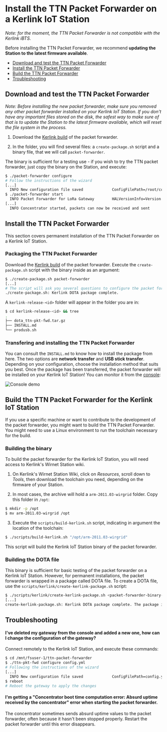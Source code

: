 # Install the TTN Packet Forwarder on a Kerlink IoT Station

*Note: for the moment, the TTN Packet Forwarder is not compatible with the Kerlink iBTS.*

Before installing the TTN Packet Forwarder, we recommend **updating the Station to the latest firmware available**.

+ [Download and test the TTN Packet Forwarder](#download-test)
+ [Install the TTN Packet Forwarder](#install)
+ [Build the TTN Packet Forwarder](#build)
+ [Troubleshooting](#troubleshooting)

## <a name="download-test"></a>Download and test the TTN Packet Forwarder

*Note: Before installing the new packet forwarder, make sure you removed any other packet forwarder installed on your Kerlink IoT Station. If you don't have any important files stored on the disk, the safest way to make sure of that is to update the Station to the latest firmware available, which will reset the file system in the process.*

1. Download the [Kerlink build](https://ttnreleases.blob.core.windows.net/packet_forwarder/master/kerlink-iot-station-pktfwd.zip) of the packet forwarder.

2. In the folder, you will find several files: a `create-package.sh` script and a binary file, that we will call `packet-forwarder`.

The binary is sufficient for a testing use - if you wish to try the TTN packet forwarder, just copy the binary on the Station, and execute:

```bash
$ ./packet-forwarder configure
# Follow the instructions of the wizard
[...]
  INFO New configuration file saved             ConfigFilePath=/root/config.yml
$ ./packet-forwarder start
  INFO Packet Forwarder for LoRa Gateway        HALVersionInfo=Version: 4.0.0; Options: native;
[...]
  INFO Concentrator started, packets can now be received and sent
```

## <a name="install"></a>Install the TTN Packet Forwarder

This section covers permanent installation of the TTN Packet Forwarder on a Kerlink IoT Station.

### Packaging the TTN Packet Forwarder

Download the [Kerlink build](https://ttnreleases.blob.core.windows.net/packet-forwarder/master/kerlink-iot-station-pktfwd.tar.gz) of the packet forwarder. Execute the `create-package.sh` script with the binary inside as an argument:

```bash
$ ./create-package.sh packet-forwarder
[...]
# The script will ask you several questions to configure the packet forwarder.
./create-package.sh: Kerlink DOTA package complete.
```

A `kerlink-release-<id>` folder will appear in the folder you are in:

```bash
$ cd kerlink-release-<id> && tree
.
├── dota_ttn-pkt-fwd.tar.gz
├── INSTALL.md
└── produsb.sh
```

### Transfering and installing the TTN Packet Forwarder

You can consult the `INSTALL.md` to know how to install the package from here. The two options are **network transfer** and **USB stick transfer**. Depending on your configuration, choose the installation method that suits you best. Once the package has been transferred, the packet forwarder will be installed on your Kerlink IoT Station! You can monitor it from the [console](https://console.thethingsnetwork.org):

![Console demo](https://github.com/TheThingsNetwork/packet_forwarder/raw/master/docs/INSTALL_INSTRUCTIONS/console.gif)

## <a name="build"></a>Build the TTN Packet Forwarder for the Kerlink IoT Station

If you use a specific machine or want to contribute to the development of the packet forwarder, you might want to build the TTN Packet Forwarder. You might need to use a Linux environment to run the toolchain necessary for the build.

### Building the binary

To build the packet forwarder for the Kerlink IoT Station, you will need access to Kerlink's Wirnet Station wiki.

1. On Kerlink's Wirnet Station Wiki, click on *Resources*, scroll down to *Tools*, then download the toolchain you need, depending on the firmware of your Station.

2. In most cases, the archive will hold a `arm-2011.03-wirgrid` folder. Copy this folder in `/opt`:

```bash
$ mkdir -p /opt
$ mv arm-2011.03-wirgrid /opt
```

3. Execute the `scripts/build-kerlink.sh` script, indicating in argument the location of the toolchain:

```bash
$ ./scripts/build-kerlink.sh "/opt/arm-2011.03-wirgrid"
```

This script will build the Kerlink IoT Station binary of the packet forwarder.

### Building the DOTA file

This binary is sufficient for basic testing of the packet forwarder on a Kerlink IoT Station. However, for permanent installations, the packet forwarder is wrapped in a package called DOTA file. To create a DOTA file, use the `scripts/kerlink/create-kerlink-package.sh` script:

```bash
$ ./scripts/kerlink/create-kerlink-package.sh <packet-forwarder-binary-path>
[...]
create-kerlink-package.sh: Kerlink DOTA package complete. The package is available in kerlink-release/. Consult the INSTALL.md file to know how to install the package on your Kerlink IoT Station!
```

## <a name="troubleshooting"></a>Troubleshooting

#### I've deleted my gateway from the console and added a new one, how can I change the configuration of the gateway?

Connect remotely to the Kerlink IoT Station, and execute these commands:

```bash
$ cd /mnt/fsuser-1/ttn-packet-forwarder
$ ./ttn-pkt-fwd configure config.yml
# Following the instructions of the wizard
[...]
  INFO New configuration file saved             ConfigFilePath=config.yml
$ reboot
# Reboot the gateway to apply the changes
```

#### I'm getting a "Concentrator boot time computation error: Absurd uptime received by the concentrator" error when starting the packet forwarder.

The concentrator sometimes sends absurd uptime values to the packet forwarder, often because it hasn't been stopped properly. Restart the packet forwarder until this error disappears.
